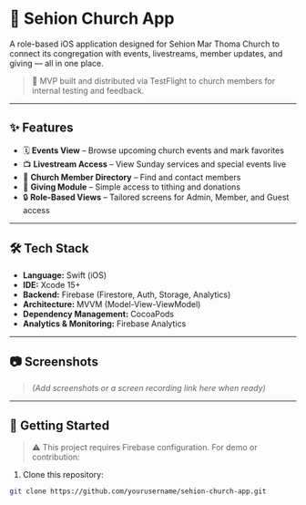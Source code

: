 # 📱 Sehion Church App

A role-based iOS application designed for Sehion Mar Thoma Church to connect its congregation with events, livestreams, member updates, and giving — all in one place.

> 🚧 MVP built and distributed via TestFlight to church members for internal testing and feedback.

---

## ✨ Features

- 🗓️ **Events View** – Browse upcoming church events and mark favorites
- 📺 **Livestream Access** – View Sunday services and special events live
- 💒 **Church Member Directory** – Find and contact members
- 💸 **Giving Module** – Simple access to tithing and donations
- 🔒 **Role-Based Views** – Tailored screens for Admin, Member, and Guest access

---

## 🛠 Tech Stack

- **Language:** Swift (iOS)
- **IDE:** Xcode 15+
- **Backend:** Firebase (Firestore, Auth, Storage, Analytics)
- **Architecture:** MVVM (Model-View-ViewModel)
- **Dependency Management:** CocoaPods
- **Analytics & Monitoring:** Firebase Analytics

---

## 📷 Screenshots

> *(Add screenshots or a screen recording link here when ready)*

---

## 🚀 Getting Started

> ⚠️ This project requires Firebase configuration. For demo or contribution:

1. Clone this repository:
```bash
git clone https://github.com/yourusername/sehion-church-app.git
